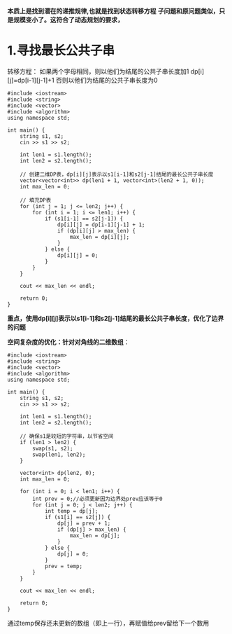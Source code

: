 **本质上是找到潜在的递推规律,也就是找到状态转移方程**
**子问题和原问题类似，只是规模变小了。这符合了动态规划的要求，**

# 1.寻找最长公共子串
转移方程：
如果两个字母相同，则以他们为结尾的公共子串长度加1
dp[i][j]=dp[i-1][j-1]+1
否则以他们为结尾的公共子串长度为0

```
#include <iostream>
#include <string>
#include <vector>
#include <algorithm>
using namespace std;

int main() {
    string s1, s2;
    cin >> s1 >> s2;
    
    int len1 = s1.length();
    int len2 = s2.length();
    
    // 创建二维DP表，dp[i][j]表示以s1[i-1]和s2[j-1]结尾的最长公共子串长度
    vector<vector<int>> dp(len1 + 1, vector<int>(len2 + 1, 0));
    int max_len = 0;
    
    // 填充DP表
    for (int j = 1; j <= len2; j++) {
        for (int i = 1; i <= len1; i++) {
            if (s1[i-1] == s2[j-1]) {
                dp[i][j] = dp[i-1][j-1] + 1;
                if (dp[i][j] > max_len) {
                    max_len = dp[i][j];
                }
            } else {
                dp[i][j] = 0;
            }
        }
    }
    
    cout << max_len << endl;
    
    return 0;
}
```
**重点，使用dp[i][j]表示以s1[i-1]和s2[j-1]结尾的最长公共子串长度，优化了边界的问题**


**空间复杂度的优化：针对对角线的二维数组**：
```
#include <iostream>
#include <string>
#include <vector>
#include <algorithm>
using namespace std;

int main() {
    string s1, s2;
    cin >> s1 >> s2;
    
    int len1 = s1.length();
    int len2 = s2.length();
    
    // 确保s1是较短的字符串，以节省空间
    if (len1 > len2) {
        swap(s1, s2);
        swap(len1, len2);
    }
    
    vector<int> dp(len2, 0);
    int max_len = 0;
    
    for (int i = 0; i < len1; i++) {
        int prev = 0;//必须更新因为边界处prev应该等于0
        for (int j = 0; j < len2; j++) {
            int temp = dp[j];
            if (s1[i] == s2[j]) {
                dp[j] = prev + 1;
                if (dp[j] > max_len) {
                    max_len = dp[j];
                }
            } else {
                dp[j] = 0;
            }
            prev = temp;
        }
    }
    
    cout << max_len << endl;
    
    return 0;
}
```
通过temp保存还未更新的数组（即上一行），再赋值给prev留给下一个数用

